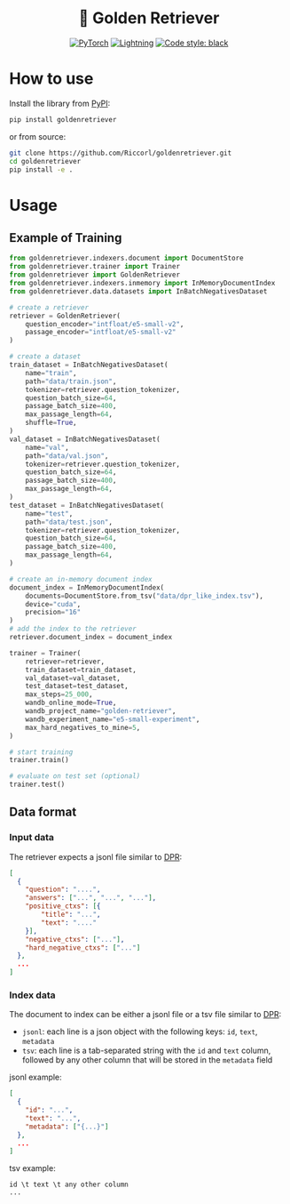 <h1 align="center">
  🦮 Golden Retriever
</h1>

<p align="center">
  <a href="https://pytorch.org/get-started/locally/"><img alt="PyTorch" src="https://img.shields.io/badge/PyTorch-orange?logo=pytorch"></a>
  <a href="https://pytorchlightning.ai/"><img alt="Lightning" src="https://img.shields.io/badge/-Lightning-blueviolet"></a>
  <a href="https://black.readthedocs.io/en/stable/"><img alt="Code style: black" src="https://img.shields.io/badge/code%20style-black-black.svg"></a>
</p>

# How to use

Install the library from [PyPI]():

```bash
pip install goldenretriever
```

or from source:

```bash
git clone https://github.com/Riccorl/goldenretriever.git
cd goldenretriever
pip install -e .
```

# Usage

## Example of Training

```python
from goldenretriever.indexers.document import DocumentStore
from goldenretriever.trainer import Trainer
from goldenretriever import GoldenRetriever
from goldenretriever.indexers.inmemory import InMemoryDocumentIndex
from goldenretriever.data.datasets import InBatchNegativesDataset

# create a retriever
retriever = GoldenRetriever(
    question_encoder="intfloat/e5-small-v2",
    passage_encoder="intfloat/e5-small-v2"
)

# create a dataset
train_dataset = InBatchNegativesDataset(
    name="train",
    path="data/train.json",
    tokenizer=retriever.question_tokenizer,
    question_batch_size=64,
    passage_batch_size=400,
    max_passage_length=64,
    shuffle=True,
)
val_dataset = InBatchNegativesDataset(
    name="val",
    path="data/val.json",
    tokenizer=retriever.question_tokenizer,
    question_batch_size=64,
    passage_batch_size=400,
    max_passage_length=64,
)
test_dataset = InBatchNegativesDataset(
    name="test",
    path="data/test.json",
    tokenizer=retriever.question_tokenizer,
    question_batch_size=64,
    passage_batch_size=400,
    max_passage_length=64,
)

# create an in-memory document index
document_index = InMemoryDocumentIndex(
    documents=DocumentStore.from_tsv("data/dpr_like_index.tsv"),
    device="cuda", 
    precision="16"
)
# add the index to the retriever
retriever.document_index = document_index

trainer = Trainer(
    retriever=retriever,
    train_dataset=train_dataset,
    val_dataset=val_dataset,
    test_dataset=test_dataset,
    max_steps=25_000,
    wandb_online_mode=True,
    wandb_project_name="golden-retriever",
    wandb_experiment_name="e5-small-experiment",
    max_hard_negatives_to_mine=5,
)

# start training
trainer.train()

# evaluate on test set (optional)
trainer.test()
```

## Data format

### Input data

The retriever expects a jsonl file similar to [DPR](https://github.com/facebookresearch/DPR):

```json lines
[
  {
	"question": "....",
	"answers": ["...", "...", "..."],
	"positive_ctxs": [{
		"title": "...",
		"text": "...."
	}],
	"negative_ctxs": ["..."],
	"hard_negative_ctxs": ["..."]
  },
  ...
]
```

### Index data

The document to index can be either a jsonl file or a tsv file similar to 
[DPR](https://github.com/facebookresearch/DPR):

- `jsonl`: each line is a json object with the following keys: `id`, `text`, `metadata`
- `tsv`: each line is a tab-separated string with the `id` and `text` column, 
  followed by any other column that will be stored in the `metadata` field

jsonl example:

```json lines
[
  {
    "id": "...",
    "text": "...",
    "metadata": ["{...}"]
  },
  ...
]
```

tsv example:

```tsv
id \t text \t any other column
...
```

